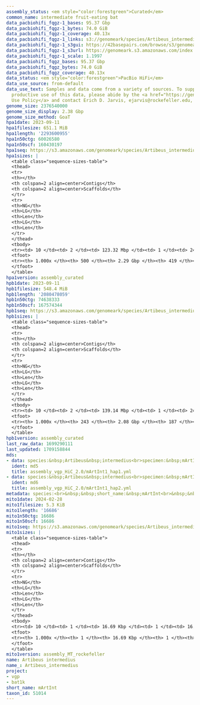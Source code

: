 ```yaml
---
assembly_status: <em style="color:forestgreen">Curated</em>
common_name: intermediate fruit-eating bat
data_pacbiohifi_fqgz-1_bases: 95.37 Gbp
data_pacbiohifi_fqgz-1_bytes: 74.0 GiB
data_pacbiohifi_fqgz-1_coverage: 40.13x
data_pacbiohifi_fqgz-1_links: s3://genomeark/species/Artibeus_intermedius/mArtInt1/genomic_data/pacbio_hifi/<br>
data_pacbiohifi_fqgz-1_s3gui: https://42basepairs.com/browse/s3/genomeark/species/Artibeus_intermedius/mArtInt1/genomic_data/pacbio_hifi/
data_pacbiohifi_fqgz-1_s3url: https://genomeark.s3.amazonaws.com/index.html?prefix=species/Artibeus_intermedius/mArtInt1/genomic_data/pacbio_hifi/
data_pacbiohifi_fqgz-1_scale: 1.1997
data_pacbiohifi_fqgz_bases: 95.37 Gbp
data_pacbiohifi_fqgz_bytes: 74.0 GiB
data_pacbiohifi_fqgz_coverage: 40.13x
data_status: <em style="color:forestgreen">PacBio HiFi</em>
data_use_source: from-default
data_use_text: Samples and data come from a variety of sources. To support fair and
  productive use of this data, please abide by the <a href="https://genome10k.soe.ucsc.edu/data-use-policies/">Data
  Use Policy</a> and contact Erich D. Jarvis, ejarvis@rockefeller.edu, with any questions.
genome_size: 2376540000
genome_size_display: 2.38 Gbp
genome_size_method: GoaT
hpa1date: 2023-09-11
hpa1filesize: 651.1 MiB
hpa1length: '2293600955'
hpa1n50ctg: 60026580
hpa1n50scf: 160430197
hpa1seq: https://s3.amazonaws.com/genomeark/species/Artibeus_intermedius/mArtInt1/assembly_curated/mArtInt1.hap1.cur.20230911.fasta.gz
hpa1sizes: |
  <table class="sequence-sizes-table">
  <thead>
  <tr>
  <th></th>
  <th colspan=2 align=center>Contigs</th>
  <th colspan=2 align=center>Scaffolds</th>
  </tr>
  <tr>
  <th>NG</th>
  <th>LG</th>
  <th>Len</th>
  <th>LG</th>
  <th>Len</th>
  </tr>
  </thead>
  <tbody>
  <tr><td> 10 </td><td> 2 </td><td> 123.32 Mbp </td><td> 1 </td><td> 245.41 Mbp </td></tr><tr><td> 20 </td><td> 4 </td><td> 98.74 Mbp </td><td> 2 </td><td> 215.74 Mbp </td></tr><tr><td> 30 </td><td> 7 </td><td> 87.30 Mbp </td><td> 4 </td><td> 182.64 Mbp </td></tr><tr><td> 40 </td><td> 10 </td><td> 65.88 Mbp </td><td> 5 </td><td> 176.20 Mbp </td></tr><tr style="background-color:#cccccc;"><td> 50 </td><td> 14 </td><td style="background-color:#88ff88;"> 60.03 Mbp </td><td> 6 </td><td style="background-color:#88ff88;"> 160.43 Mbp </td></tr><tr><td> 60 </td><td> 18 </td><td> 51.00 Mbp </td><td> 8 </td><td> 149.66 Mbp </td></tr><tr><td> 70 </td><td> 23 </td><td> 35.76 Mbp </td><td> 9 </td><td> 144.92 Mbp </td></tr><tr><td> 80 </td><td> 30 </td><td> 29.62 Mbp </td><td> 11 </td><td> 119.58 Mbp </td></tr><tr><td> 90 </td><td> 41 </td><td> 16.80 Mbp </td><td> 13 </td><td> 101.25 Mbp </td></tr><tr><td> 100 </td><td> 500 </td><td> 8.48 Kbp </td><td> 419 </td><td> 11.39 Kbp </td></tr></tbody>
  <tfoot>
  <tr><th> 1.000x </th><th> 500 </th><th> 2.29 Gbp </th><th> 419 </th><th> 2.29 Gbp </th></tr>
  </tfoot>
  </table>
hpa1version: assembly_curated
hpb1date: 2023-09-11
hpb1filesize: 548.4 MiB
hpb1length: '2080478059'
hpb1n50ctg: 74638333
hpb1n50scf: 167574344
hpb1seq: https://s3.amazonaws.com/genomeark/species/Artibeus_intermedius/mArtInt1/assembly_curated/mArtInt1.hap2.cur.20230911.fasta.gz
hpb1sizes: |
  <table class="sequence-sizes-table">
  <thead>
  <tr>
  <th></th>
  <th colspan=2 align=center>Contigs</th>
  <th colspan=2 align=center>Scaffolds</th>
  </tr>
  <tr>
  <th>NG</th>
  <th>LG</th>
  <th>Len</th>
  <th>LG</th>
  <th>Len</th>
  </tr>
  </thead>
  <tbody>
  <tr><td> 10 </td><td> 2 </td><td> 139.14 Mbp </td><td> 1 </td><td> 244.72 Mbp </td></tr><tr><td> 20 </td><td> 3 </td><td> 137.07 Mbp </td><td> 2 </td><td> 215.03 Mbp </td></tr><tr><td> 30 </td><td> 5 </td><td> 103.10 Mbp </td><td> 3 </td><td> 200.04 Mbp </td></tr><tr><td> 40 </td><td> 7 </td><td> 96.07 Mbp </td><td> 4 </td><td> 180.18 Mbp </td></tr><tr style="background-color:#cccccc;"><td> 50 </td><td> 9 </td><td style="background-color:#88ff88;"> 74.64 Mbp </td><td> 6 </td><td style="background-color:#88ff88;"> 167.57 Mbp </td></tr><tr><td> 60 </td><td> 13 </td><td> 57.75 Mbp </td><td> 7 </td><td> 149.72 Mbp </td></tr><tr><td> 70 </td><td> 17 </td><td> 43.88 Mbp </td><td> 8 </td><td> 141.47 Mbp </td></tr><tr><td> 80 </td><td> 23 </td><td> 33.35 Mbp </td><td> 10 </td><td> 121.43 Mbp </td></tr><tr><td> 90 </td><td> 31 </td><td> 18.46 Mbp </td><td> 12 </td><td> 98.81 Mbp </td></tr><tr><td> 100 </td><td> 243 </td><td> 8.59 Kbp </td><td> 187 </td><td> 10.83 Kbp </td></tr></tbody>
  <tfoot>
  <tr><th> 1.000x </th><th> 243 </th><th> 2.08 Gbp </th><th> 187 </th><th> 2.08 Gbp </th></tr>
  </tfoot>
  </table>
hpb1version: assembly_curated
last_raw_data: 1699290111
last_updated: 1709158844
mds:
- data: species:&nbsp;Artibeus&nbsp;intermedius<br>specimen:&nbsp;mArtInt1<br>projects:&nbsp;<br>&nbsp;&nbsp;-&nbsp;vgp<br>assembled_by_group:&nbsp;Rockefeller<br>data_location:&nbsp;S3<br>release_to:&nbsp;S3<br>haplotype_to_curate:&nbsp;hap1<br>hap1:&nbsp;s3://genomeark/species/Artibeus_intermedius/mArtInt1/assembly_vgp_HiC_2.0/mArtInt1.HiC.hap1.20230911.fasta.gz<br>hap2:&nbsp;s3://genomeark/species/Artibeus_intermedius/mArtInt1/assembly_vgp_HiC_2.0/mArtInt1.HiC.hap2.20230911.fasta.gz<br>pretext_hap1:&nbsp;s3://genomeark/species/Artibeus_intermedius/mArtInt1/assembly_vgp_HiC_2.0/evaluation/hap1/pretext/mArtInt1_hap1_s2.pretext<br>pretext_hap2:&nbsp;s3://genomeark/species/Artibeus_intermedius/mArtInt1/assembly_vgp_HiC_2.0/evaluation/hap2/pretext/mArtInt1_hap2_s2.pretext<br>kmer_spectra_img:&nbsp;s3://genomeark/species/Artibeus_intermedius/mArtInt1/assembly_vgp_HiC_2.0/evaluation/merqury/mArtInt1_png/<br>pacbio_read_dir:&nbsp;s3://genomeark/species/Artibeus_intermedius/mArtInt1/genomic_data/pacbio_hifi/<br>pacbio_read_type:&nbsp;hifi<br>hic_read_dir:&nbsp;s3://genomeark/species/Artibeus_intermedius/mArtInt1/genomic_data/arima/<br>mito:&nbsp;s3://genomeark/species/Artibeus_intermedius/mArtInt1/assembly_MT_rockefeller/mArtInt1.MT.20240228.fasta.gz<br>pipeline:&nbsp;<br>&nbsp;&nbsp;-&nbsp;hifiasm&nbsp;(0.16.1+galaxy4)<br>&nbsp;&nbsp;-&nbsp;yahs&nbsp;(1.2a.2+galaxy0)<br>notes:&nbsp;This&nbsp;was&nbsp;a&nbsp;Hifiasm-HiC&nbsp;assembly&nbsp;of&nbsp;mArtInt1,&nbsp;resulting&nbsp;in&nbsp;two&nbsp;complete&nbsp;haplotypes.&nbsp;HiC&nbsp;scaffolding&nbsp;was&nbsp;performed&nbsp;with&nbsp;YaHS.&nbsp;&nbsp;The&nbsp;HiC&nbsp;prep&nbsp;kit&nbsp;used&nbsp;was&nbsp;Swift-IDT.&nbsp;<br>
  ident: md5
  title: assembly_vgp_HiC_2.0/mArtInt1_hap1.yml
- data: species:&nbsp;Artibeus&nbsp;intermedius<br>specimen:&nbsp;mArtInt1<br>projects:&nbsp;<br>&nbsp;&nbsp;-&nbsp;vgp<br>assembled_by_group:&nbsp;Rockefeller<br>data_location:&nbsp;S3<br>release_to:&nbsp;S3<br>haplotype_to_curate:&nbsp;hap2<br>hap1:&nbsp;s3://genomeark/species/Artibeus_intermedius/mArtInt1/assembly_vgp_HiC_2.0/mArtInt1.HiC.hap1.20230911.fasta.gz<br>hap2:&nbsp;s3://genomeark/species/Artibeus_intermedius/mArtInt1/assembly_vgp_HiC_2.0/mArtInt1.HiC.hap2.20230911.fasta.gz<br>pretext_hap1:&nbsp;s3://genomeark/species/Artibeus_intermedius/mArtInt1/assembly_vgp_HiC_2.0/evaluation/hap1/pretext/mArtInt1_hap1_s2.pretext<br>pretext_hap2:&nbsp;s3://genomeark/species/Artibeus_intermedius/mArtInt1/assembly_vgp_HiC_2.0/evaluation/hap2/pretext/mArtInt1_hap2_s2.pretext<br>kmer_spectra_img:&nbsp;s3://genomeark/species/Artibeus_intermedius/mArtInt1/assembly_vgp_HiC_2.0/evaluation/merqury/mArtInt1_png/<br>pacbio_read_dir:&nbsp;s3://genomeark/species/Artibeus_intermedius/mArtInt1/genomic_data/pacbio_hifi/<br>pacbio_read_type:&nbsp;hifi<br>hic_read_dir:&nbsp;s3://genomeark/species/Artibeus_intermedius/mArtInt1/genomic_data/arima/<br>mito:&nbsp;s3://genomeark/species/Artibeus_intermedius/mArtInt1/assembly_MT_rockefeller/mArtInt1.MT.20240228.fasta.gz<br>pipeline:&nbsp;<br>&nbsp;&nbsp;-&nbsp;hifiasm&nbsp;(0.16.1+galaxy4)<br>&nbsp;&nbsp;-&nbsp;yahs&nbsp;(1.2a.2+galaxy0)<br>notes:&nbsp;This&nbsp;was&nbsp;a&nbsp;Hifiasm-HiC&nbsp;assembly&nbsp;of&nbsp;mArtInt1,&nbsp;resulting&nbsp;in&nbsp;two&nbsp;complete&nbsp;haplotypes.&nbsp;HiC&nbsp;scaffolding&nbsp;was&nbsp;performed&nbsp;with&nbsp;YaHS.&nbsp;&nbsp;The&nbsp;HiC&nbsp;prep&nbsp;kit&nbsp;used&nbsp;was&nbsp;Swift-IDT.&nbsp;<br>
  ident: md6
  title: assembly_vgp_HiC_2.0/mArtInt1_hap2.yml
metadata: species:<br>&nbsp;&nbsp;short_name:&nbsp;mArtInt<br>&nbsp;&nbsp;name:&nbsp;Artibeus&nbsp;intermedius<br>&nbsp;&nbsp;taxon_id:&nbsp;51014<br>&nbsp;&nbsp;common_name:&nbsp;intermediate&nbsp;fruit-eating&nbsp;bat<br>&nbsp;&nbsp;order:<br>&nbsp;&nbsp;&nbsp;&nbsp;name:&nbsp;Chiroptera<br>&nbsp;&nbsp;family:<br>&nbsp;&nbsp;&nbsp;&nbsp;name:&nbsp;Phyllostomidae<br>&nbsp;&nbsp;individuals:<br>&nbsp;&nbsp;-&nbsp;mArtInt1<br>&nbsp;&nbsp;genome_size:&nbsp;2376540000<br>&nbsp;&nbsp;genome_size_method:&nbsp;GoaT<br>&nbsp;&nbsp;project:&nbsp;[&nbsp;vgp&nbsp;,&nbsp;bat1k&nbsp;]<br>
mito1date: 2024-02-28
mito1filesize: 5.3 KiB
mito1length: '16686'
mito1n50ctg: 16686
mito1n50scf: 16686
mito1seq: https://s3.amazonaws.com/genomeark/species/Artibeus_intermedius/mArtInt1/assembly_MT_rockefeller/mArtInt1.MT.20240228.fasta.gz
mito1sizes: |
  <table class="sequence-sizes-table">
  <thead>
  <tr>
  <th></th>
  <th colspan=2 align=center>Contigs</th>
  <th colspan=2 align=center>Scaffolds</th>
  </tr>
  <tr>
  <th>NG</th>
  <th>LG</th>
  <th>Len</th>
  <th>LG</th>
  <th>Len</th>
  </tr>
  </thead>
  <tbody>
  <tr><td> 10 </td><td> 1 </td><td> 16.69 Kbp </td><td> 1 </td><td> 16.69 Kbp </td></tr><tr><td> 20 </td><td> 1 </td><td> 16.69 Kbp </td><td> 1 </td><td> 16.69 Kbp </td></tr><tr><td> 30 </td><td> 1 </td><td> 16.69 Kbp </td><td> 1 </td><td> 16.69 Kbp </td></tr><tr><td> 40 </td><td> 1 </td><td> 16.69 Kbp </td><td> 1 </td><td> 16.69 Kbp </td></tr><tr style="background-color:#cccccc;"><td> 50 </td><td> 1 </td><td style="background-color:#ff8888;"> 16.69 Kbp </td><td> 1 </td><td style="background-color:#ff8888;"> 16.69 Kbp </td></tr><tr><td> 60 </td><td> 1 </td><td> 16.69 Kbp </td><td> 1 </td><td> 16.69 Kbp </td></tr><tr><td> 70 </td><td> 1 </td><td> 16.69 Kbp </td><td> 1 </td><td> 16.69 Kbp </td></tr><tr><td> 80 </td><td> 1 </td><td> 16.69 Kbp </td><td> 1 </td><td> 16.69 Kbp </td></tr><tr><td> 90 </td><td> 1 </td><td> 16.69 Kbp </td><td> 1 </td><td> 16.69 Kbp </td></tr><tr><td> 100 </td><td> 1 </td><td> 16.69 Kbp </td><td> 1 </td><td> 16.69 Kbp </td></tr></tbody>
  <tfoot>
  <tr><th> 1.000x </th><th> 1 </th><th> 16.69 Kbp </th><th> 1 </th><th> 16.69 Kbp </th></tr>
  </tfoot>
  </table>
mito1version: assembly_MT_rockefeller
name: Artibeus intermedius
name_: Artibeus_intermedius
project:
- vgp
- bat1k
short_name: mArtInt
taxon_id: 51014
---
```

